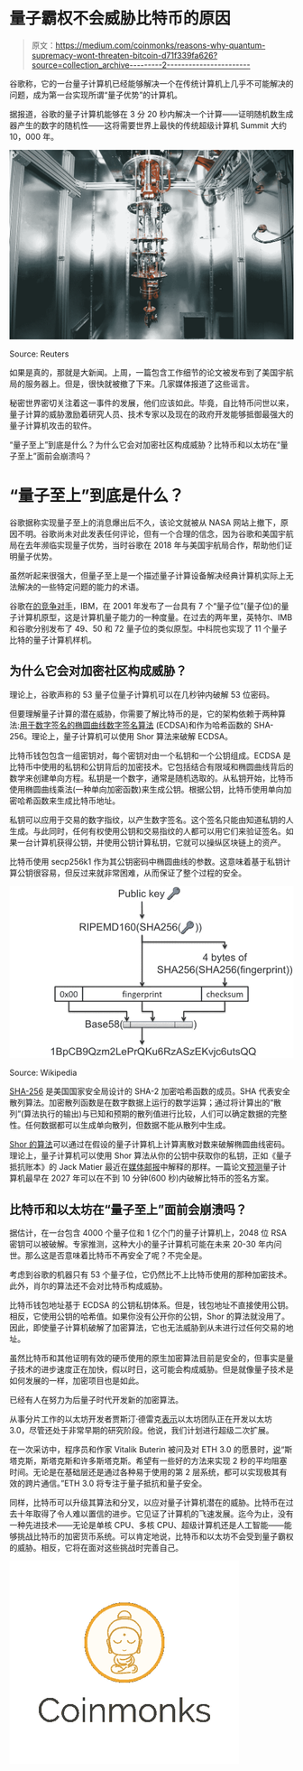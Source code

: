 # 量子霸权不会威胁比特币的原因

> 原文：<https://medium.com/coinmonks/reasons-why-quantum-supremacy-wont-threaten-bitcoin-d71f339fa626?source=collection_archive---------2----------------------->

谷歌称，它的一台量子计算机已经能够解决一个在传统计算机上几乎不可能解决的问题，成为第一台实现所谓“量子优势”的计算机。

据报道，谷歌的量子计算机能够在 3 分 20 秒内解决一个计算——证明随机数生成器产生的数字的随机性——这将需要世界上最快的传统超级计算机 Summit 大约 10，000 年。

![](img/9dd76ac2ae442cddc633658e8c53ef50.png)

Source: Reuters

如果是真的，那就是大新闻。上周，一篇包含工作细节的论文被发布到了美国宇航局的服务器上。但是，很快就被撤了下来。几家媒体报道了这些谣言。

秘密世界密切关注着这一事件的发展，他们应该如此。毕竟，自比特币问世以来，量子计算的威胁激励着研究人员、技术专家以及现在的政府开发能够抵御最强大的量子计算机攻击的软件。

“量子至上”到底是什么？为什么它会对加密社区构成威胁？比特币和以太坊在“量子至上”面前会崩溃吗？

# “量子至上”到底是什么？

谷歌据称实现量子至上的消息爆出后不久，该论文就被从 NASA 网站上撤下，原因不明。谷歌尚未对此发表任何评论，但有一个合理的信念，因为谷歌和美国宇航局在去年濒临实现量子优势，当时谷歌在 2018 年与美国宇航局合作，帮助他们证明量子优势。

虽然听起来很强大，但量子至上是一个描述量子计算设备解决经典计算机实际上无法解决的一些特定问题的能力的术语。

谷歌在[的竞争对手](https://diginomica.com/ibm-and-googles-race-quantum-computing-takes-mysterious-turn)，IBM，在 2001 年发布了一台具有 7 个“量子位”(量子位)的量子计算机原型，这是计算机量子能力的一种度量。在过去的两年里，英特尔、IMB 和谷歌分别发布了 49、50 和 72 量子位的类似原型。中科院也实现了 11 个量子比特的量子计算机样机。

## 为什么它会对加密社区构成威胁？

理论上，谷歌声称的 53 量子位量子计算机可以在几秒钟内破解 53 位密码。

但要理解量子计算的潜在威胁，你需要了解比特币的是，它的架构依赖于两种算法:[用于数字签名的椭圆曲线数字签名算法](https://en.bitcoin.it/wiki/Elliptic_Curve_Digital_Signature_Algorithm) (ECDSA)和作为哈希函数的 SHA-256。理论上，量子计算机可以使用 Shor 算法来破解 ECDSA。

比特币钱包包含一组密钥对，每个密钥对由一个私钥和一个公钥组成。ECDSA 是比特币中使用的私钥和公钥背后的加密技术。它包括结合有限域和椭圆曲线背后的数学来创建单向方程。私钥是一个数字，通常是随机选取的。从私钥开始，比特币使用椭圆曲线乘法(一种单向加密函数)来生成公钥。根据公钥，比特币使用单向加密哈希函数来生成比特币地址。

私钥可以应用于交易的数字指纹，以产生数字签名。这个签名只能由知道私钥的人生成。与此同时，任何有权使用公钥和交易指纹的人都可以用它们来验证签名。如果一台计算机获得公钥，并使用公钥计算私钥，它就可以操纵区块链上的资产。

比特币使用 secp256k1 作为其公钥密码中椭圆曲线的参数。这意味着基于私钥计算公钥很容易，但反过来就非常困难，从而保证了整个过程的安全。

![](img/274f026d5ecb60d58d1ed42b075dc8f9.png)

Source: Wikipedia

[SHA-256](https://en.bitcoin.it/wiki/SHA-256) 是美国国家安全局设计的 SHA-2 加密哈希函数的成员。SHA 代表安全散列算法。加密散列函数是在数字数据上运行的数学运算；通过将计算出的“散列”(算法执行的输出)与已知和预期的散列值进行比较，人们可以确定数据的完整性。任何数据都可以生成单向散列，但数据不能从散列中生成。

[Shor 的算法](https://arxiv.org/pdf/1710.10377.pdf)可以通过在假设的量子计算机上计算离散对数来破解椭圆曲线密码。理论上，量子计算机可以使用 Shor 算法从你的公钥中获取你的私钥，正如《量子抵抗账本》的 Jack Matier 最近在[媒体邮报](/the-quantum-resistant-ledger/quantum-supremacy-and-the-case-for-quantum-security-today-in-blockchain-390fe55daab5)中解释的那样。一篇论文[预测](https://arxiv.org/pdf/1710.10377.pdf)量子计算机最早在 2027 年可以在不到 10 分钟(600 秒)内破解比特币的签名方案。

## 比特币和以太坊在“量子至上”面前会崩溃吗？

据估计，在一台包含 4000 个量子位和 1 亿个门的量子计算机上，2048 位 RSA 密钥可以被破解。专家推测，这种大小的量子计算机可能在未来 20-30 年内问世。那么这是否意味着比特币不再安全了呢？不完全是。

考虑到谷歌的机器只有 53 个量子位，它仍然比不上比特币使用的那种加密技术。此外，肖尔的算法还不会对比特币构成威胁。

比特币钱包地址基于 ECDSA 的公钥私钥体系。但是，钱包地址不直接使用公钥。相反，它使用公钥的哈希值。如果你没有公开你的公钥，Shor 的算法就没用了。因此，即使量子计算机破解了加密算法，它也无法威胁到从未进行过任何交易的地址。

虽然比特币和其他证明有效的硬币使用的原生加密算法目前是安全的，但事实是量子技术的进步速度正在加快，假以时日，这可能会构成威胁。但是就像量子技术是如何发展的一样，加密项目也是如此。

已经有人在努力为后量子时代开发新的加密算法。

从事分片工作的以太坊开发者贾斯汀·德雷克[表示](https://www.trustnodes.com/2018/07/07/casper-perhaps-2019-sharding-maybe-2020-says-ethereum-researcher)以太坊团队正在开发以太坊 3.0，尽管还处于非常早期的研究阶段。他说，我们计划进行超级二次扩展。

在一次采访中，程序员和作家 Vitalik Buterin 被问及对 ETH 3.0 的愿景时，[说](https://docs.ethhub.io/other/ethereum-2.0-ama/)“斯塔克斯，斯塔克斯和许多斯塔克斯。希望有一些好的方法来实现 2 秒的平均阻塞时间。无论是在基础层还是通过各种易于使用的第 2 层系统，都可以实现极其有效的跨片通信。”ETH 3.0 将专注于量子抵抗和量子安全。

同样，比特币可以升级其算法和分叉，以应对量子计算机潜在的威胁。比特币在过去十年取得了令人难以置信的进步。它见证了计算机的飞速发展。迄今为止，没有一种先进技术——无论是单核 CPU、多核 CPU、超级计算机还是人工智能——能够挑战比特币的加密货币系统。可以肯定地说，比特币和以太坊不会受到量子霸权的威胁。相反，它将在面对这些挑战时完善自己。

[![](img/e7b1dbc6a532a697c6844fdf0f0bbd30.png)](https://coincodecap.com)